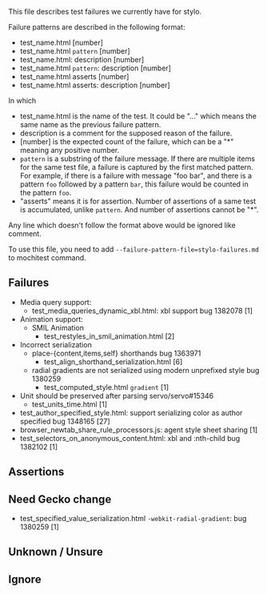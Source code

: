 This file describes test failures we currently have for stylo.

Failure patterns are described in the following format:
* test_name.html [number]
* test_name.html `pattern` [number]
* test_name.html: description [number]
* test_name.html `pattern`: description [number]
* test_name.html asserts [number]
* test_name.html asserts: description [number]

In which
* test_name.html is the name of the test. It could be "..." which means
  the same name as the previous failure pattern.
* description is a comment for the supposed reason of the failure.
* [number] is the expected count of the failure, which can be a "*" meaning
  any positive number.
* `pattern` is a substring of the failure message. If there are multiple items
  for the same test file, a failure is captured by the first matched pattern.
  For example, if there is a failure with message "foo bar", and there is a
  pattern `foo` followed by a pattern `bar`, this failure would be counted in
  the pattern `foo`.
* "asserts" means it is for assertion. Number of assertions of a same test is
  accumulated, unlike `pattern`. And number of assertions cannot be "*".

Any line which doesn't follow the format above would be ignored like comment.

To use this file, you need to add `--failure-pattern-file=stylo-failures.md`
to mochitest command.

## Failures

* Media query support:
  * test_media_queries_dynamic_xbl.html: xbl support bug 1382078 [1]
* Animation support:
  * SMIL Animation
    * test_restyles_in_smil_animation.html [2]
* Incorrect serialization
  * place-{content,items,self} shorthands bug 1363971
    * test_align_shorthand_serialization.html [6]
  * radial gradients are not serialized using modern unprefixed style bug 1380259
    * test_computed_style.html `gradient` [1]
* Unit should be preserved after parsing servo/servo#15346
  * test_units_time.html [1]
* test_author_specified_style.html: support serializing color as author specified bug 1348165 [27]
* browser_newtab_share_rule_processors.js: agent style sheet sharing [1]
* test_selectors_on_anonymous_content.html: xbl and :nth-child bug 1382102 [1]

## Assertions

## Need Gecko change

* test_specified_value_serialization.html `-webkit-radial-gradient`: bug 1380259 [1]

## Unknown / Unsure

## Ignore
